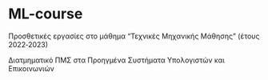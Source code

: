 # ML-course

Προσθετικές εργασίες στο μάθημα “Τεχνικές Μηχανικής Μάθησης” (έτους 2022‐2023)

Διατμηματικό ΠΜΣ στα Προηγμένα Συστήματα Υπολογιστών και Επικοινωνιών

